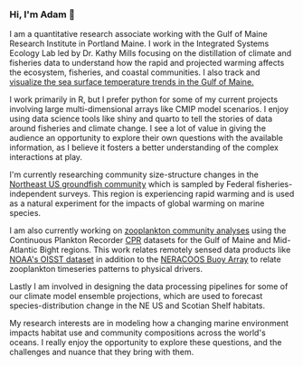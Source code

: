 ### Hi, I'm Adam 👋

I am a quantitative research associate working with the Gulf of Maine Research Institute in Portland Maine. I work in the Integrated Systems Ecology Lab led by Dr. Kathy Mills focusing on the distillation of climate and fisheries data to understand how the rapid and projected warming affects the ecosystem, fisheries, and coastal communities. I also track and [visualize the sea surface temperature trends in the Gulf of Maine.](https://adamkemberling.github.io/oisst_mainstays/R/markdown_reports/GOM_Annual_Report.html)

I work primarily in R, but I prefer python for some of my current projects involving large multi-dimensional arrays like CMIP model scenarios. I enjoy using data science tools like shiny and quarto to tell the stories of data around fisheries and climate change. I see a lot of value in giving the audience an opportunity to explore their own questions with the available information, as I believe it fosters a better understanding of the complex interactions at play.

I'm currently researching community size-structure changes in the [Northeast US groundfish community](https://adamkemberling.github.io/nefsc_trawl) which is sampled by Federal fisheries-independent surveys. This region is experiencing rapid warming and is used as a natural experiment for the impacts of global warming on marine species.

I am also currently working on [zooplankton community analyses](https://github.com/adamkemberling/continuous_plankton_recorder) using the Continuous Plankton Recorder [CPR](https://www.cprsurvey.org/) datasets for the Gulf of Maine and Mid-Atlantic Bight regions. This work relates remotely sensed data products like [NOAA's OISST dataset](https://www.ncdc.noaa.gov/oisst) in addition to the [NERACOOS Buoy Array](http://www.neracoos.org/realtime_map) to relate zooplankton timeseries patterns to physical drivers.

Lastly I am involved in designing the data processing pipelines for some of our climate model ensemble projections, which are used to forecast species-distribution change in the NE US and Scotian Shelf habitats.

My research interests are in modeling how a changing marine environment impacts habitat use and community compositions across the world's oceans. I really enjoy the opportunity to explore these questions, and the challenges and nuance that they bring with them.


<!--
**adamkemberling/adamkemberling** is a ✨ _special_ ✨ repository because its `README.md` (this file) appears on your GitHub profile.

Here are some ideas to get you started:

- 🔭 I’m currently working on ...
- 🌱 I’m currently learning ...
- 👯 I’m looking to collaborate on ...
- 🤔 I’m looking for help with ...
- 💬 Ask me about ...
- 📫 How to reach me: ...
- 😄 Pronouns: ...
- ⚡ Fun fact: ...
-->
